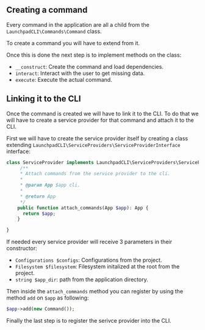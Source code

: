 
## Creating a command

Every command in the application are all a child from the `LaunchpadCLI\Commands\Command` class.

To create a command you will have to extend from it.

Once this is done the next step is to implement methods on the class:
- `__construct`: Create the command and load dependencies.
- `interact`: Interact with the user to get missing data.
- `execute`: Execute the actual command.

## Linking it to the CLI

Once the command is created we will have to link it to the CLI. To do that we will have to create a service provider for that command and attach it to the CLI.

First we will have to create the service provider itself by creating a class extending `LaunchpadCLI\ServiceProviders\ServiceProviderInterface` interface:
```php
class ServiceProvider implements LaunchpadCLI\ServiceProviders\ServiceProviderInterface {
     /**
     * Attach commands from the service provider to the cli.
     *
     * @param App $app cli.
     *
     * @return App
     */
    public function attach_commands(App $app): App {
      return $app;
    }

}
```
If needed every service provider will receive 3 parameters in their constructor:
- `Configurations $configs`: Configurations from the project.
- `Filesystem $filesystem`: Filesystem initalized at the root from the project.
- `string $app_dir`: path from the application directory.

Then inside the `attach_commands` method you can register by using the method `add` on `$app` as following:

```php
$app->add(new Command());
```

Finally the last step is to register the serivce provider into the CLI.

